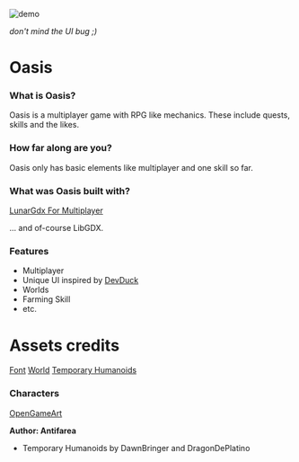 ![demo](demo.gif)

*don't mind the UI bug ;)*

# Oasis

### What is Oasis?

Oasis is a multiplayer game with RPG like mechanics. These include quests, skills and the likes.

### How far along are you?

Oasis only has basic elements like multiplayer and one skill so far.

### What was Oasis built with?

[LunarGdx For Multiplayer](https://github.com/Vrekt/LunarGdx)

... and of-course LibGDX.

### Features

- Multiplayer
- Unique UI inspired by [DevDuck](https://www.youtube.com/devduck)
- Worlds
- Farming Skill
- etc.

# Assets credits

[Font](https://opengameart.org/content/pixel-fonts-by-pix3m)
[World](https://opengameart.org/content/zelda-like-tilesets-and-sprites)
[Temporary Humanoids](https://opengameart.org/content/dawnlike-16x16-universal-rogue-like-tileset-v181)

### Characters
[OpenGameArt](https://opengameart.org/content/antifareas-rpg-sprite-set-1-enlarged-w-transparent-background-fixed)

**Author: Antifarea**

- Temporary Humanoids by DawnBringer and DragonDePlatino
